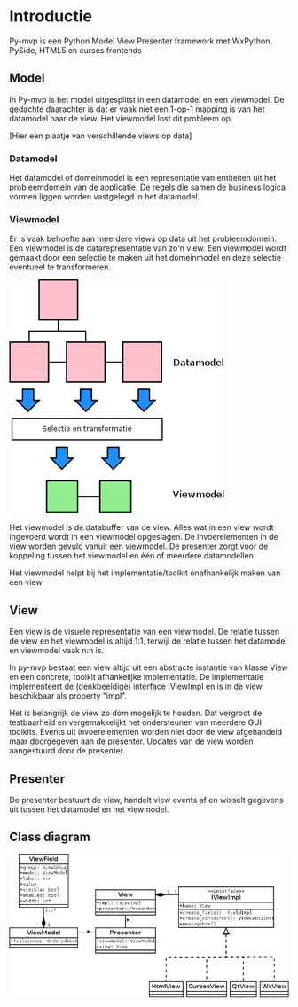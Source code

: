 # Introductie

Py-mvp is een Python Model View Presenter framework met WxPython, PySide, HTML5 en curses frontends

## Model
In Py-mvp is het model uitgesplitst in een datamodel en een viewmodel. De gedachte daarachter is dat
er vaak niet een 1-op-1 mapping is van het datamodel naar de view. Het viewmodel lost dit probleem op.

[Hier een plaatje van verschillende views op data]

### Datamodel
Het datamodel of domeinmodel is een representatie van entiteiten uit het probleemdomein van de applicatie.
De regels die samen de business logica vormen liggen worden vastgelegd in het datamodel.


### Viewmodel
Er is vaak behoefte aan meerdere views op data uit het probleemdomein. Een viewmodel is de datarepresentatie van
zo'n view. Een viewmodel wordt gemaakt door een selectie te maken uit het domeinmodel en deze selectie eventueel
te transformeren.

![Datamodel to Viewmodel](datamodel_to_viewmodel.png "Datamodel to Viewmodel")

Het viewmodel is de databuffer van de view. Alles wat in een view wordt ingevoerd wordt in een viewmodel
opgeslagen. De invoerelementen in de view worden gevuld vanuit een viewmodel. De presenter zorgt voor de
koppeling tussen het viewmodel en één of meerdere datamodellen.

Het viewmodel helpt bij het implementatie/toolkit onafhankelijk maken van een view

## View
Een view is de visuele representatie van een viewmodel. De relatie tussen de view en het viewmodel is
altijd 1:1, terwijl de relatie tussen het datamodel en viewmodel vaak n:n is.

In py-mvp bestaat een view altijd uit een abstracte instantie van klasse View en een concrete, toolkit
afhankelijke implementatie. De implementatie implementeert de (denkbeeldige) interface IViewImpl
en is in de view beschikbaar als property "impl".

Het is belangrijk de view zo dom mogelijk te houden. Dat vergroot de testbaarheid en vergemakkelijkt
het ondersteunen van meerdere GUI toolkits. Events uit invoerelementen worden niet door de view
afgehandeld maar doorgegeven aan de presenter. Updates van de view worden aangestuurd door de presenter.

## Presenter
De presenter bestuurt de view, handelt view events af en wisselt gegevens uit tussen het datamodel
en het viewmodel.

## Class diagram

![Class diagram](py-mvp.png "Class diagram")
